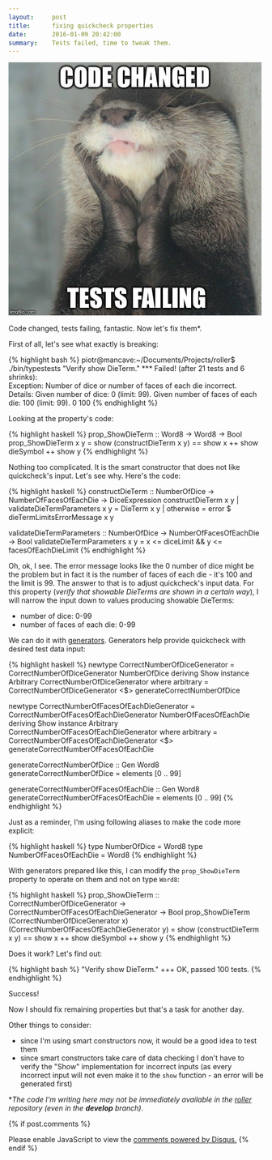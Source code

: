 ```yaml
---
layout:     post
title:      fixing quickcheck properties
date:       2016-01-09 20:42:00
summary:    Tests failed, time to tweak them.
---
```


![](/images/CYPIqq9WcAEZp85.jpg)

Code changed, tests failing, fantastic. Now let's fix them*.

First of all, let's see what exactly is breaking:

{% highlight bash %}
piotr@mancave:~/Documents/Projects/roller$ ./bin/typestests
"Verify show DieTerm."
*** Failed! (after 21 tests and 6 shrinks):                               
Exception:
  Number of dice or number of faces of each die incorrect.
  Details:
  Given number of dice: 0 (limit: 99).
  Given number of faces of each die: 100 (limit: 99).
0
100
{% endhighlight %}

Looking at the property's code:

{% highlight haskell %}
prop_ShowDieTerm :: Word8 -> Word8 -> Bool
prop_ShowDieTerm x y =
  show (constructDieTerm x y) == show x ++ show dieSymbol ++ show y
{% endhighlight %}

Nothing too complicated. It is the smart constructor that does not like quickcheck's input. Let's see why. Here's the code:

{% highlight haskell %}
constructDieTerm :: NumberOfDice -> NumberOfFacesOfEachDie -> DiceExpression
constructDieTerm x y
  | validateDieTermParameters x y = DieTerm x y
  | otherwise = error $ dieTermLimitsErrorMessage x y

validateDieTermParameters :: NumberOfDice -> NumberOfFacesOfEachDie -> Bool
validateDieTermParameters x y = x <= diceLimit && y <= facesOfEachDieLimit
{% endhighlight %}

Oh, ok, I see. The error message looks like the 0 number of dice might be the problem but in fact it is the number of faces of each die - it's 100 and the limit is 99. The answer to that is to adjust quickcheck's input data. For this property (*verify that showable DieTerms are shown in a certain way*), I will narrow the input down to values producing showable DieTerms:

* number of dice: 0-99
* number of faces of each die: 0-99

We can do it with [generators](https://hackage.haskell.org/package/QuickCheck-2.7.2/docs/Test-QuickCheck-Gen.html). Generators help provide quickcheck with desired test data input:

{% highlight haskell %}
newtype CorrectNumberOfDiceGenerator = CorrectNumberOfDiceGenerator NumberOfDice deriving Show
instance Arbitrary CorrectNumberOfDiceGenerator where arbitrary = CorrectNumberOfDiceGenerator <$> generateCorrectNumberOfDice

newtype CorrectNumberOfFacesOfEachDieGenerator = CorrectNumberOfFacesOfEachDieGenerator NumberOfFacesOfEachDie deriving Show
instance Arbitrary CorrectNumberOfFacesOfEachDieGenerator where arbitrary = CorrectNumberOfFacesOfEachDieGenerator <$> generateCorrectNumberOfFacesOfEachDie

generateCorrectNumberOfDice :: Gen Word8
generateCorrectNumberOfDice = elements [0 .. 99]

generateCorrectNumberOfFacesOfEachDie :: Gen Word8
generateCorrectNumberOfFacesOfEachDie = elements [0 .. 99]
{% endhighlight %}

Just as a reminder, I'm using following aliases to make the code more explicit:

{% highlight haskell %}
type NumberOfDice = Word8
type NumberOfFacesOfEachDie = Word8
{% endhighlight %}

With generators prepared like this, I can modify the ```prop_ShowDieTerm``` property to operate on them and not on type ```Word8```:

{% highlight haskell %}
prop_ShowDieTerm :: CorrectNumberOfDiceGenerator -> CorrectNumberOfFacesOfEachDieGenerator -> Bool
prop_ShowDieTerm (CorrectNumberOfDiceGenerator x) (CorrectNumberOfFacesOfEachDieGenerator y) =
  show (constructDieTerm x y) == show x ++ show dieSymbol ++ show y
{% endhighlight %}

Does it work? Let's find out:

{% highlight bash %}
"Verify show DieTerm."
+++ OK, passed 100 tests.
{% endhighlight %}

Success!

Now I should fix remaining properties but that's a task for another day.

Other things to consider:

* since I'm using smart constructors now, it would be a good idea to test them
* since smart constructors take care of data checking I don't have to verify the "Show" implementation for incorrect inputs (as every incorrect input will not even make it to the ```show``` function - an error will be generated first)

\**The code I'm writing here may not be immediately available in the [roller](https://github.com/PiotrJustyna/roller) repository (even in the **develop** branch).*

{% if post.comments %}
<div id="disqus_thread"></div>
<script>
    (function() {  // DON'T EDIT BELOW THIS LINE
        var d = document, s = d.createElement('script');

        s.src = '//piotrjustyna.disqus.com/embed.js';

        s.setAttribute('data-timestamp', +new Date());
        (d.head || d.body).appendChild(s);
    })();
</script>
<noscript>Please enable JavaScript to view the <a href="https://disqus.com/?ref_noscript" rel="nofollow">comments powered by Disqus.</a></noscript>
{% endif %}
